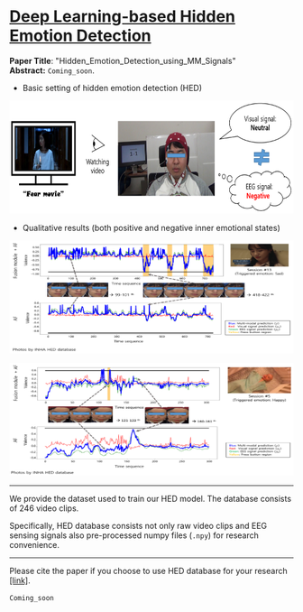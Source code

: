 <h1><u>Deep Learning-based Hidden Emotion Detection</u></h1>


<b>Paper Title</b>: "Hidden_Emotion_Detection_using_MM_Signals"\
<b>Abstract:</b> `Coming_soon`.

- Basic setting of hidden emotion detection (HED)
<p align="center">
<img src="https://github.com/kdhht2334/Hidden_Emotion_Detection_using_MM_Signals/blob/main/pics/hed_pic_01.png" height="200", width="2254"/>
</p>

- Qualitative results (both positive and negative inner emotional states)
<p align="center">
<img src="https://github.com/kdhht2334/Hidden_Emotion_Detection_using_MM_Signals/blob/main/pics/hed_pic_02.png" height="200", width="2000"/>
</p>
<p align="center">
<img src="https://github.com/kdhht2334/Hidden_Emotion_Detection_using_MM_Signals/blob/main/pics/hed_pic_03.png" height="200", width="2000"/>
</p>





---


We provide the dataset used to train our HED model. The database consists of 246 video clips.

Specifically, HED database consists not only raw video clips and EEG sensing signals also pre-processed numpy files (`.npy`) for research convenience.

---

Please cite the paper if you choose to use HED database for your research [[link]](https://1drv.ms/u/s!AsMhRBCpiZ4ShcYgcfhDCHUcvZgHkA?e=ObmIgz).

```
Coming_soon
```